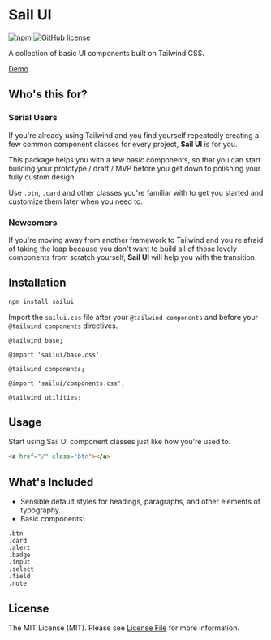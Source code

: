 # Sail UI
[![npm](https://img.shields.io/npm/v/sailui)](https://www.npmjs.com/package/sailui)
[![GitHub license](https://img.shields.io/github/license/sailui/ui)](https://github.com/sailui/ui/blob/master/LICENSE.md)

A collection of basic UI components built on Tailwind CSS. 

[Demo](https://sailui.github.io/).

## Who's this for?
### Serial Users
If you're already using Tailwind and you find yourself repeatedly creating 
a few common component classes for every project, **Sail UI** is for you.

This package helps you with a few basic components, so that you can start 
building your prototype / draft / MVP before you get down to polishing your
fully custom design. 

Use `.btn`, `.card` and other classes you're familiar with to get you started and customize them later when you need to.  

### Newcomers
If you're moving away from another framework to Tailwind
and you're afraid of taking the leap because you don't want to
build all of those lovely components from scratch yourself, 
**Sail UI** will help you with the transition.   

## Installation
```bash
npm install sailui
```

Import the `sailui.css` file after your `@tailwind components` and before your `@tailwind components` directives.
```postcss
@tailwind base;

@import 'sailui/base.css';

@tailwind components;

@import 'sailui/components.css';

@tailwind utilities;
```

## Usage
Start using Sail UI component classes just like how you're used to.
```html
<a href="/" class="btn"></a>
```

## What's Included 
- Sensible default styles for headings, paragraphs, and other elements of typography. 
- Basic components:
```
.btn
.card
.alert
.badge
.input
.select
.field
.note
```

## License
The MIT License (MIT). Please see [License File](LICENSE.md) for more information.